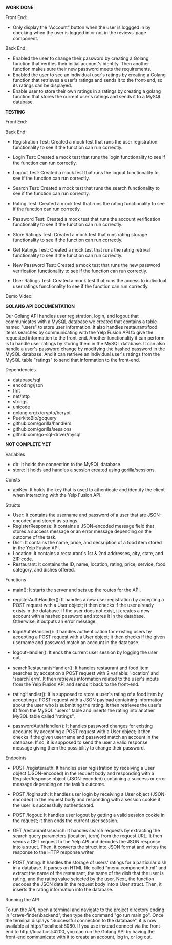**WORK DONE**

Front End:
- Only display the "Account" button when the user is loggged in by checking when the user is logged in or not in the reviews-page component.

Back End:
- Enabled the user to change their password by creating a Golang function that verifies their initial account's identity. Then another function makes sure their new password meets the requirements.
- Enabled the user to see an individual user's ratings by creating a Golang function that retrieves a user's ratings and sends it to the front-end, so its ratings can be displayed.
- Enable user to store their own ratings in a ratings by creating a golang function that stores the current user's ratings and sends it to a MySQL database.




**TESTING**

Front End:





Back End:

- Registration Test: Created a mock test that runs the user registration functionality to see if the function can run correctly. 

- Login Test: Created a mock test that runs the login functionality to see if the function can run correctly. 

- Logout Test: Created a mock test that runs the logout functionality to see if the function can run correctly.

- Search Test: Created a mock test that runs the search functionality to see if the function can run correctly.

- Rating Test: Created a mock test that runs the rating functionality to see if the function can run correctly.

- Password Test: Created a mock test that runs the account verification functionality to see if the function can run correctly.

- Store Ratings Test: Created a mock test that runs rating storage functionality to see if the function can run correctly.

- Get Ratings Test: Created a mock test that runs the rating retrival functionality to see if the function can run correctly.

- New Password Test: Created a mock test that runs the new password verification functionality to see if the function can run correctly.

- User Ratings Test: Created a mock test that runs the access to individual user ratings functionality to see if the function can run correctly.


Demo Video: 




**GOLANG API DOCUMENTATION**

Our Golang API handles user registration, login, and logout that communicates with a MySQL database we created that contains a table named "users" to store user information. It also handles restaurant/food items searches by communicating with the Yelp Fusion API to give the requested information to the front-end. Another functionality it can perform is to handle user ratings by storing them in the MySQL database. It can also handle a user's password change by modifying the hashed password in the MySQL database. And it can retrieve an individual user's ratings from the MySQL table "ratings" to send that information to the front-end.

Dependencies
- database/sql
- encoding/json
- fmt
- net/http
- strings
- unicode
- golang.org/x/crypto/bcrypt
- PuerkitoBio/goquery
- github.com/gorilla/handlers
- github.com/gorilla/sessions
- github.com/go-sql-driver/mysql


**NOT COMPLETE YET**

Variables
- db: It holds the connection to the MySQL database.
- store: It holds and handles a session created using gorilla/sessions.


Consts
- apiKey: It holds the key that is used to athenticate and identify the client when interacting with the Yelp Fusion API.


Structs
- User: It contains the username and password of a user that are JSON-encoded and stored as strings.
- RegisterResponse: It contains a JSON-encoded message field that stores a success message or an error message depending on the outcome of the task.
- Dish: It contains the name, price, and decsription of a food item stored in the Yelp Fusion API.
- Location: It contains a restaurant's 1st & 2nd addresses, city, state, and ZIP code.
- Restaurant: It contains the ID, name, location, rating, price, service, food category, and dishes offered.


Functions
- main(): It starts the server and sets up the routes for the API.

- registerAuthHandler(): It handles a new user registration by accepting a POST request with a User object; it then checks if the user already exists in the database. If the user does not exist, it creates a new account with a hashed password and stores it in the database. Otherwise, it outputs an error message.

- loginAuthHandler(): It handles authentication for existing users by accepting a POST request with a User object; it then checks if the given username and password match an account in the database.

- logoutHandler(): It ends the current user session by logging the user out.

- searchRestaurantsHandler(): It handles restaurant and food item searches by acception a POST request with 2 variable: 'location' and 'searchTerm'. It then retrieves information related to the user's inputs from the Yelp Fusion API and sends it back to the front-end.

- ratingHandler(): It is supposed to store a user's rating of a food item by accepting a POST request with a JSON payload containing information about the user who is submitting the rating. It then retrieves the user's ID from the MySQL "users" table and inserts the rating into another MySQL table called "ratings".

- passwordAuthHandler(): It handles password changes for existing accounts by accepting a POST request with a User object; it then checks if the given username and password match an account in the database. If so, it is supposed to send the user a valid response message giving them the possibility to change their password.


Endpoints
- POST /registerauth: It handles user registration by receiving a User object (JSON-encoded) in the request body and responding with a RegisterResponse object (JSON-encoded) containing a success or error message depending on the task's outcome.

- POST /loginauth: It handles user login by receiving a User object (JSON-encoded) in the request body and responding with a session cookie if the user is successfully authenticated.

- POST /logout: It handles user logout by getting a valid session cookie in the request; it then ends the current user session.

- GET /restaurants/search: It handles search requests by extracting the search query parameters (location, term) from the request URL. It then sends a GET request to the Yelp API and decodes the JSON response into a struct. Then, it converts the struct into JSON format and writes the response to the HTTP response writer.

- POST /rating: It handles the storage of users' ratings for a particular dish in a database. It parses an HTML file called "menu.component.html" and extract the name of the restaurant, the name of the dish that the user is rating, and the rating value selected by the user. Next, the function decodes the JSON data in the request body into a User struct. Then, it inserts the rating information into the database.


Running the API

To run the API, open a terminal and navigate to the project directory ending in "crave-finder\backend", then type the command "go run main.go". Once the terminal displays "Successful connection to the database", it is now available at http://localhost:8080.
If you use instead connect via the front-end to http://localhost:4200, you can run the Golang API by having the front-end communicate with it to create an account, log in, or log out.
